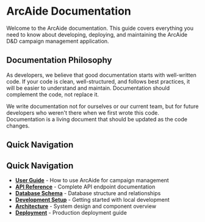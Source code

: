 # ArcAide Documentation

Welcome to the ArcAide documentation. This guide covers everything you need to know about developing, deploying, and maintaining the ArcAide D&D campaign management application.

## Documentation Philosophy

As developers, we believe that good documentation starts with well-written code. If your code is clean, well-structured, and follows best practices, it will be easier to understand and maintain. Documentation should complement the code, not replace it.

We write documentation not for ourselves or our current team, but for future developers who weren't there when we first wrote this code. Documentation is a living document that should be updated as the code changes.

## Quick Navigation

## Quick Navigation

- **[User Guide](./user-guide.md)** - How to use ArcAide for campaign management
- **[API Reference](./api.md)** - Complete API endpoint documentation
- **[Database Schema](./database.md)** - Database structure and relationships
- **[Development Setup](./development.md)** - Getting started with local development
- **[Architecture](./architecture.md)** - System design and component overview
- **[Deployment](./deployment.md)** - Production deployment guide
